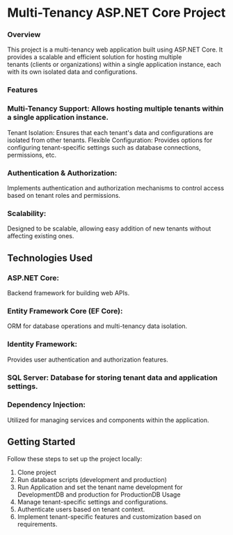 # Multi-Tenancy ASP.NET Core Project
### Overview
This project is a multi-tenancy web application built using ASP.NET Core. It provides a scalable and efficient solution for hosting multiple </br>tenants (clients or organizations) within a single application instance, each with its own isolated data and configurations.
### Features
### Multi-Tenancy Support: Allows hosting multiple tenants within a single application instance.
Tenant Isolation: Ensures that each tenant's data and configurations are isolated from other tenants.
Flexible Configuration: Provides options for configuring tenant-specific settings such as database connections, permissions, etc.
### Authentication & Authorization: 
Implements authentication and authorization mechanisms to control access based on tenant roles and permissions.
### Scalability: 
Designed to be scalable, allowing easy addition of new tenants without affecting existing ones.
## Technologies Used
### ASP.NET Core: 
Backend framework for building web APIs.
### Entity Framework Core (EF Core):
 ORM for database operations and multi-tenancy data isolation.
### Identity Framework: 
Provides user authentication and authorization features.
### SQL Server: Database for storing tenant data and application settings.

### Dependency Injection: 
Utilized for managing services and components within the application.
## Getting Started
Follow these steps to set up the project locally:
1. Clone project
2. Run database scripts (development and production)
3. Run Application and set the tenant name development  for DevelopmentDB and production for ProductionDB
Usage
4. Manage tenant-specific settings and configurations.
5. Authenticate users based on tenant context.
6. Implement tenant-specific features and customization based on requirements.
